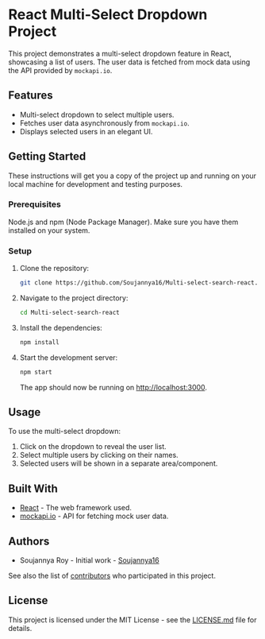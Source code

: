 # React Multi-Select Dropdown Project
This project demonstrates a multi-select dropdown feature in React, showcasing a list of users. The user data is fetched from mock data using the API provided by `mockapi.io`.

## Features
* Multi-select dropdown to select multiple users.
* Fetches user data asynchronously from `mockapi.io`.
* Displays selected users in an elegant UI.

## Getting Started
These instructions will get you a copy of the project up and running on your local machine for development and testing purposes.

### Prerequisites
Node.js and npm (Node Package Manager). Make sure you have them installed on your system.

### Setup
1. Clone the repository:
    ```bash
    git clone https://github.com/Soujannya16/Multi-select-search-react.git
    ```

2. Navigate to the project directory:
    ```bash
    cd Multi-select-search-react
    ```

3. Install the dependencies:
    ```bash
    npm install
    ```

4. Start the development server:
    ```bash
    npm start
    ```
    The app should now be running on [http://localhost:3000](http://localhost:3000).

## Usage
To use the multi-select dropdown:

1. Click on the dropdown to reveal the user list.
2. Select multiple users by clicking on their names.
3. Selected users will be shown in a separate area/component.

## Built With
* [React](https://reactjs.org) - The web framework used.
* [mockapi.io](https://mockapi.io) - API for fetching mock user data.

## Authors
* Soujannya Roy - Initial work - [Soujannya16](https://github.com/Soujannya16)

See also the list of [contributors](https://github.com/Soujannya16/Multi-select-search-react/contributors) who participated in this project.

## License
This project is licensed under the MIT License - see the [LICENSE.md](LICENSE.md) file for details.
